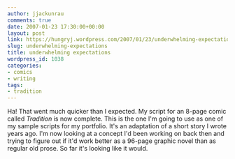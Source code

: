 ```yaml
---
author: jjackunrau
comments: true
date: 2007-01-23 17:30:00+00:00
layout: post
link: https://hungryj.wordpress.com/2007/01/23/underwhelming-expectations/
slug: underwhelming-expectations
title: underwhelming expectations
wordpress_id: 1038
categories:
- comics
- writing
tags:
- tradition
---
```


Ha!  That went much quicker than I expected.  My script for an 8-page comic called _Tradition_ is now complete.  This is the one I'm going to use as one of my sample scripts for my portfolio.  It's an adaptation of a short story I wrote years ago.  I'm now looking at a concept I'd been working on back then and trying to figure out if it'd work better as a 96-page graphic novel than as regular old prose.  So far it's looking like it would.
